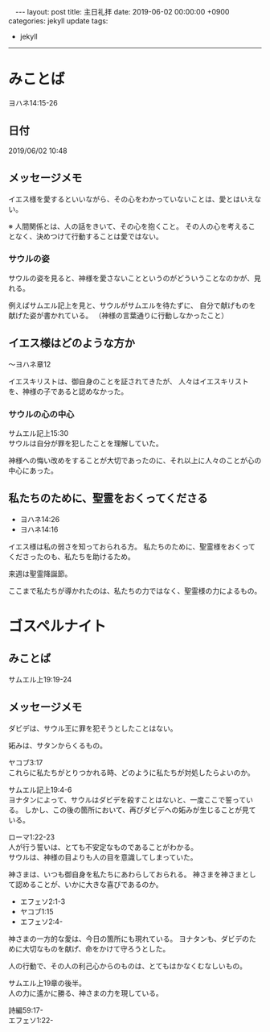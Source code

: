 ﻿　---
layout: post
title:  主日礼拝
date:   2019-06-02 00:00:00 +0900
categories: jekyll update
tags:
- jekyll
---

# みことば
ヨハネ14:15-26

## 日付
2019/06/02 10:48

## メッセージメモ
イエス様を愛するといいながら、その心をわかっていないことは、愛とはいえない。

※ 
人間関係とは、人の話をきいて、その心を抱くこと。
その人の心を考えることなく、決めつけて行動することは愛ではない。

### サウルの姿
サウルの姿を見ると、神様を愛さないことというのがどういうことなのかが、見れる。

例えばサムエル記上を見と、サウルがサムエルを待たずに、
自分で献げものを献げた姿が書かれている。
（神様の言葉通りに行動しなかったこと）

## イエス様はどのような方か
～ヨハネ章12

イエスキリストは、御自身のことを証されてきたが、
人々はイエスキリストを、神様の子であると認めなかった。

### サウルの心の中心
サムエル記上15:30  
サウルは自分が罪を犯したことを理解していた。

神様への悔い改めをすることが大切であったのに、それ以上に人々のことが心の中心にあった。

## 私たちのために、聖霊をおくってくださる
- ヨハネ14:26
- ヨハネ14:16

イエス様は私の弱さを知っておられる方。
私たちのために、聖霊様をおくってくださったのも、私たちを助けるため。

来週は聖霊降誕節。

ここまで私たちが導かれたのは、私たちの力ではなく、聖霊様の力によるもの。

# ゴスペルナイト
## みことば
サムエル上19:19-24

## メッセージメモ
ダビデは、サウル王に罪を犯そうとしたことはない。

妬みは、サタンからくるもの。

ヤコブ3:17  
これらに私たちがとりつかれる時、どのように私たちが対処したらよいのか。

サムエル記上19:4-6  
ヨナタンによって、サウルはダビデを殺すことはないと、一度ここで誓っている。
しかし、この後の箇所において、再びダビデへの妬みが生じることが見ている。

ローマ1:22-23  
人が行う誓いは、とても不安定なものであることがわかる。  
サウルは、神様の目よりも人の目を意識してしまっていた。

神さまは、いつも御自身を私たちにあわらしておられる。
神さまを神さまとして認めることが、いかに大きな喜びであるのか。

- エフェソ2:1-3
- ヤコブ1:15
- エフェソ2:4-

神さまの一方的な愛は、今日の箇所にも現れている。
ヨナタンも、ダビデのために大切なものを献げ、命をかけて守ろうとした。

人の行動で、その人の利己心からのものは、とてもはかなくむなしいもの。

サムエル上19章の後半。  
人の力に遙かに勝る、神さまの力を現している。

詩編59:17-  
エフェソ1:22-
